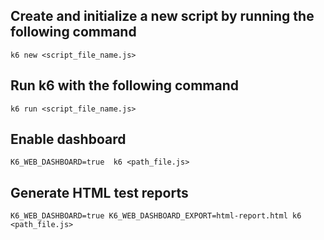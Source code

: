## Create and initialize a new script by running the following command

`k6 new <script_file_name.js>`

## Run k6 with the following command

`k6 run <script_file_name.js>`

## Enable dashboard

`K6_WEB_DASHBOARD=true  k6 <path_file.js>`

## Generate HTML test reports

`K6_WEB_DASHBOARD=true K6_WEB_DASHBOARD_EXPORT=html-report.html k6 <path_file.js>`
